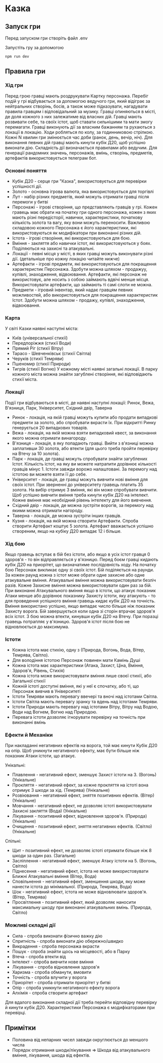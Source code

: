 # Казка

## Запуск гри

Перед запуском гри створіть файл .env

Запустіть гру за допомогою

```
npm run dev
```

## Правила гри

### Хід гри

Перед грою гравці мають роздрукувати Картку персонажа. Перебіг подій у грі відбувається за допомогою ведучого гри, який відіграє за нейтральних створінь, босів, а також може підказувати, нагадувати правила гравцям і відповідальний за музику. Гравці опиняються в місті, де доля кожного з них залежатиме від власних дій. Гравці мають розвивати себе, та своїх істот, щоб ставати сильнішими та мати змогу перемагати. Гравці виконують дії за власним бажанням та рухаються з локації в локацію. Ходи робляться по колу, за годинниковою стрілкою. Кожні N хвилин гри змінюється час доби (ранок, день, вечір, ніч). Для виконання певних дій гравці мають кинути кубік Д20, щоб успішно виконати дію. Складність дії визначається правилами або ведучим. Для генерації рандомних значень, персонажів, вмінь, створінь, предметів, артефактів використовується телеграм бот.

### Основні поняття

- Кубік Д20 - серце гри "Казка", використовується для перевірки успішності дії.
- Золото - основна ігрова валюта, яка використовується для торгівлі
- Лут - набір різних предметів, який можуть отримати гравці після перемоги у битві
- Персонажі - ігрові створіння, що представляють гравців у грі. Кожен гравець має обрати на початку гри одного персонажа, кожен з яких мають різні передісторії, навички, характеристики, початкову кількість золота та вагу, яку вони можуть переносити. Важливою складовою кожного Персонажа є його характеристики, які використовуються як модифікатори при виконанні різних дій.
- Істота - ігрові створіння, які використовуються для бою.
- Вміння - закляття або навички істот, які використовуються у боях. Поділяються на захисні та атакувальні.
- Локації - певні місця у місті, в яких гравці можуть виконувати різні дії. (детальніше про кожну локацію читайте нижче)
- Артефакти - ігрові предмети, які використовуються для покращення характеристик Персонажа. Здобути можна шляхом - продажуу, купівлі, знаходження, відвоювання. Артефакти, які персонаж не використовує, але носить з собою займають вдвічі менше місця. Використовувати артефакти, що займають ті самі слоти не можна.
- Предмети - ігровий інвентар, який надає гравцям певних можливостей, або використовується для покращення характеристик Істот. Здобути можна шляхом - продажу, купівлі, знаходження, відвоювання.

### Карта

У світі Казки наявні наступні міста:

- Київ (універсальної стихії)
- Передпоріжжя (стихії Води)
- Прямий Ріг (стихії Вітру)
- Тарасо - Шевченківськ (стихії Світла)
- Черуків (стихії Темряви)
- Пшеномир (стихії Природи)
- Тигрів (стихії Вогню)
  У кожному місті наявні загальні локації. В парку кожного міста можна знайти загублені створіння, які відповідають стихії міста.

### Локації

Події гри відбуваються в місті, де наявні наступні локації: Ринок, Вежа, В'язниця, Парк, Університет, Східний двір, Таверна

- Ринок - локація, на якій гравці можуть купити або продати випадкові предмети за золото, або спробувати вкрасти їх. При відкритті Ринку генерується 20 випадкових товарів.
- Вежа - локація, на якій можна взяти випадковий квест, за виконання якого можна отримати винагороду.
- В'язниця - локація, в яку попадають гравці. Вийти з в'язниці можна заплативши 30 золота, або втекти (для цього треба пройти перевірку на Втечу за 10 золота).
- Парк - локація, де гравці можуть спробувати знайти загублених Істот. Кількість істот, на яку ви можете натрапити дорівнює кількості гравців мінус 1. Істоти завжди ворожо налаштовані. За перемогу над істотою ви можете взяти її до себе.
- Університет - локація, де гравці можуть вивчити нові вміння для своїх істот. При зверненні до університету гравець платить 35 золота. На вибір отримує 3 вміння, які він може спробувати вивчити. Щоб успішно вивчити вміння треба кинути кубік Д20 на інтелект. Кожне вміння має необхідний рівень інтелекту для його вивчення.
- Східний двір - локація, де можна зустріти ворогів, за перемогу над якими можна отримати нагороду.
- Таверна - локація, де можна зустріти інших гравців.
- Кузня - локація, на якій можна створити Артефакти. Спроба створити Артефакт коштує 5 золота. Артефакт вважається успішно створеним, якщо на кубіку Д20 випадає 12 і більше.

### Хід бою

Якщо гравець вступає в бій без істоти, або якщо в усіх істот гравця 0 здоров'я - то він відправляється у в'язницю.
Перед боєм гравці кидають кубік Д20 на приорітет, що визначатиме послідовність ходу. На початку бою Персонаж викликає одну зі своїх істот. Бій поділяється на раунди. За кожен раунд кожна з істот може обрати одне захисне або одне атакувальне вміння. Атакувальні вміння можна використовувати безліч разів. Кожне Захисне вміння можна використовувати один раз за бій. При виконанні Атакувального вміння якщо в істоти, що атакує показник Атаки менше або дорівнює показнику Захисту істоти, яку атакують - то для проведення успішного вміння гравець кидає кубік Д20 на точність. Вміння використано успішно, якщо випадає число більше ніж показник Захисту ворога. Бій завершується коли одна зі сторін втрачає здоров'я всіх істот. З бою можна втекти, кинувши кубік Д20 на Втечу. При поразці гравець потрапляє у в'язницю. Здоров'я істот після бою не відновлюється до максимума.

### Істоти

- Кожна істота має стихію, одну з (Природа, Вогонь, Вода, Вітер, Темрява, Світло).
- Для володіння істотою Персонаж повинен мати Камінь Душі
- Кожна істота має характеристики (Атака, Захист, Ціна, Вміння, Здоров'я, Рівень, Стихія)
- Кожна істота може використовувати вміння лише своєї стихії, або Загальної стихії
- Кожній істоті доступні вміння, які у неї є спочатку, або ті, що Персонаж вивчив в Університеті
- Істоти Темряви мають перевагу ввечері та вночі над істотами Світла.
- Істоти Світла мають перевагу зранку та вдень над істотами Темряви.
- Істоти Природи мають перевагу над істотами Вітру, Вітру над Водою, Води над Вогнем, Вогню над Природою.
- Перевага істоти дозволяє ігнорувати перевірку на точність при виконанні вмінь

### Ефекти й Механіки

При накладанні негативних ефектів на ворога, той має кинути Кубік Д20 на опір. Щоб уникнути негативного ефекту, має бути більше ніж показник Атаки істоти, що атакує.

Унікальні:

- Плавлення - негативний ефект, зменшує Захист істоти на 3. (Вогонь) (Унікальне)
- Прокляття - негативний ефект, за кожне прокляття на істоті вона отримує 3 шкоди за хід. (Темрява) (Унікальне)
- Розвіювання - негативний ефект, зняття позитивних ефектів. (Вітер) (Унікальне)
- Мовчання - негативний ефект, не дозволяє істоті використовувати Захисні закляття (Вода) (Унікальне)
- Лікування - позитивний ефект, відновлення здоров'я. (Природа) (Унікальне)
- Очищення - позитивний ефект, зняття негативних ефектів. (Світло) (Унікальне)

Спільні:

- Щит - позитивний ефект, не дозволяє істоті отримати більше ніж 8 шкоди за один раз. (Загальне)
- Засліплення - негативний ефект, зменшує Атаку істоти на 5. (Вогонь, Світло)
- Піднесення - негативний ефект, істота не може використовувати Ближні Атакувальні вміння (Вітер, Вода)
- Сповільнення - негативний ефект, зменшення шкоди, яку може нанести істота до мінімальної. (Природа, Темрява, Вода)
- Шок - негативний ефект, істота не може відновлювати здоров'я. (Вітер, Темрява)
- Просвітлення - позитивний ефект, який дозволяє наносити максимальну шкоду при виконанні атакувальних вмінь. (Природа, Світло)

### Можливі складні дії

- Сила - спроба виконати фізично важку дію
- Спритність - спроба виконати дію обережно/швидко
- Викрадення - спроба персонажа вкрасти
- Пошук - спроба знайти щось на місцевості, або в Парку
- Втеча - спроба втекти від
- Інтелект - спроба вивчити нове вміння
- Лікування - спроба відновлення здоров'я
- Харизма - спроба обманути, вмовити
- Точність - спроба влучити у ворога
- Приорітет - спроба отримати приорітет у битві
- Опір - спроба уникнути негативного ефекту ворога
- Алхімія - спроба створити артефакт

Для вдалого виконання складної дії треба перейти відповідну перевірку й кинути кубік Д20. Характеристики Персонажа є модифікаторами при перевірці.

## Примітки

- Половина від непарних чисел завжди округлюється до меншого числа
- Порядок отримання шкоди/лікування => Шкода від атакувального вміння, лікування, шкода від ефектів.
